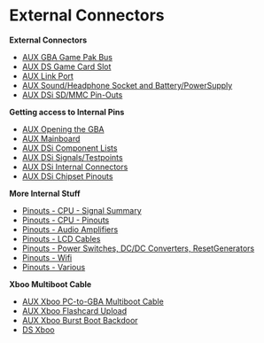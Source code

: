 # External Connectors


**External Connectors**
- [AUX GBA Game Pak Bus](./auxgbagamepakbus.md)
- [AUX DS Game Card Slot](./auxdsgamecardslot.md)
- [AUX Link Port](./auxlinkport.md)
- [AUX Sound/Headphone Socket and Battery/PowerSupply](./auxsoundheadphonesocketandbatterypowersupply.md)
- [AUX DSi SD/MMC Pin-Outs](./auxdsisdmmcpinouts.md)

**Getting access to Internal Pins**
- [AUX Opening the GBA](./auxopeningthegba.md)
- [AUX Mainboard](./auxmainboard.md)
- [AUX DSi Component Lists](./auxdsicomponentlists.md)
- [AUX DSi Signals/Testpoints](./auxdsisignalstestpoints.md)
- [AUX DSi Internal Connectors](./auxdsiinternalconnectors.md)
- [AUX DSi Chipset Pinouts](./auxdsichipsetpinouts.md)

**More Internal Stuff**
- [Pinouts - CPU - Signal Summary](./pinoutscpusignalsummary.md)
- [Pinouts - CPU - Pinouts](./pinoutscpupinouts.md)
- [Pinouts - Audio Amplifiers](./pinoutsaudioamplifiers.md)
- [Pinouts - LCD Cables](./pinoutslcdcables.md)
- [Pinouts - Power Switches, DC/DC Converters, ResetGenerators](./pinoutspowerswitchesdcdcconvertersresetgenerators.md)
- [Pinouts - Wifi](./pinoutswifi.md)
- [Pinouts - Various](./pinoutsvarious.md)

**Xboo Multiboot Cable**
- [AUX Xboo PC-to-GBA Multiboot Cable](./auxxboopctogbamultibootcable.md)
- [AUX Xboo Flashcard Upload](./auxxbooflashcardupload.md)
- [AUX Xboo Burst Boot Backdoor](./auxxbooburstbootbackdoor.md)
- [DS Xboo](./dsxboo.md)



